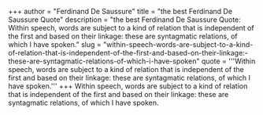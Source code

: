 +++
author = "Ferdinand De Saussure"
title = "the best Ferdinand De Saussure Quote"
description = "the best Ferdinand De Saussure Quote: Within speech, words are subject to a kind of relation that is independent of the first and based on their linkage: these are syntagmatic relations, of which I have spoken."
slug = "within-speech-words-are-subject-to-a-kind-of-relation-that-is-independent-of-the-first-and-based-on-their-linkage:-these-are-syntagmatic-relations-of-which-i-have-spoken"
quote = '''Within speech, words are subject to a kind of relation that is independent of the first and based on their linkage: these are syntagmatic relations, of which I have spoken.'''
+++
Within speech, words are subject to a kind of relation that is independent of the first and based on their linkage: these are syntagmatic relations, of which I have spoken.
